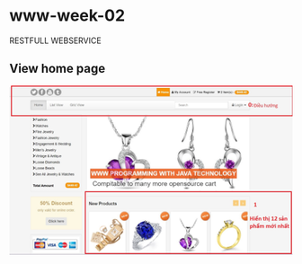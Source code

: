 # www-week-02
RESTFULL WEBSERVICE
## View home page
![Ảnh home page phần 1](https://github.com/Vu14082002/www-week-02/blob/master/src/main/webapp/view-demo/home_page_01.jpg)
